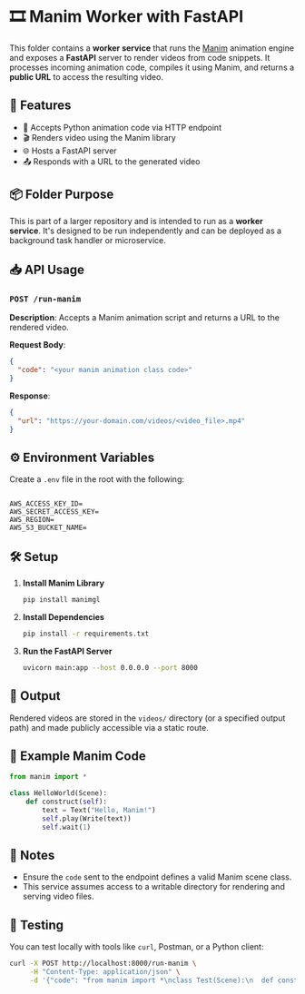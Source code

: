 
# 🎞️ Manim Worker with FastAPI

This folder contains a **worker service** that runs the [Manim](https://docs.manim.community/) animation engine and exposes a **FastAPI** server to render videos from code snippets. It processes incoming animation code, compiles it using Manim, and returns a **public URL** to access the resulting video.

## 🚀 Features

* 🧠 Accepts Python animation code via HTTP endpoint
* 🎬 Renders video using the Manim library
* 🌐 Hosts a FastAPI server
* 📤 Responds with a URL to the generated video

## 📦 Folder Purpose

This is part of a larger repository and is intended to run as a **worker service**. It's designed to be run independently and can be deployed as a background task handler or microservice.

## 📥 API Usage

### `POST /run-manim`

**Description**: Accepts a Manim animation script and returns a URL to the rendered video.

**Request Body**:

```json
{
  "code": "<your manim animation class code>"
}
```

**Response**:

```json
{
  "url": "https://your-domain.com/videos/<video_file>.mp4"
}
```

## ⚙️ Environment Variables

Create a `.env` file in the root with the following:

```env

AWS_ACCESS_KEY_ID=
AWS_SECRET_ACCESS_KEY=
AWS_REGION=
AWS_S3_BUCKET_NAME=

```

## 🛠️ Setup
1. **Install Manim Library**

   ```bash
   pip install manimgl
   ```

2. **Install Dependencies**

   ```bash
   pip install -r requirements.txt
   ```

3. **Run the FastAPI Server**

   ```bash
   uvicorn main:app --host 0.0.0.0 --port 8000
   ```

## 📁 Output

Rendered videos are stored in the `videos/` directory (or a specified output path) and made publicly accessible via a static route.

## 📄 Example Manim Code

```python
from manim import *

class HelloWorld(Scene):
    def construct(self):
        text = Text("Hello, Manim!")
        self.play(Write(text))
        self.wait(1)
```

## 📌 Notes

* Ensure the `code` sent to the endpoint defines a valid Manim scene class.
* This service assumes access to a writable directory for rendering and serving video files.

## 🧪 Testing

You can test locally with tools like `curl`, Postman, or a Python client:

```bash
curl -X POST http://localhost:8000/run-manim \
     -H "Content-Type: application/json" \
     -d '{"code": "from manim import *\nclass Test(Scene):\n  def construct(self): self.play(Write(Text(\"Hello\")))"}'
```
